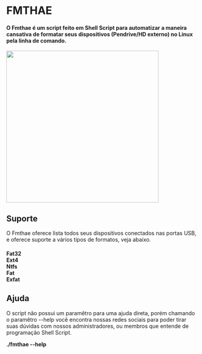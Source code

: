 # FMTHAE
<h4>O Fmthae é um script feito em Shell Script para automatizar a maneira cansativa de formatar seus dispositivos (Pendrive/HD externo) no Linux pela linha de comando.</h4>
<img src="https://user-images.githubusercontent.com/20159378/50998972-db513f00-1507-11e9-8b0b-ca440cfb0ec5.png" height="400" widht="400">
<h2>Suporte</h2>
O Fmthae oferece lista todos seus dispositivos conectados nas portas USB, e oferece suporte a vários tipos de formatos, veja abaixo.
<h4>Fat32 <br>
Ext4<br>
Ntfs<br>
Fat<br>
Exfat</h4>
<h2>Ajuda</h2>
O script não possui um paramêtro para uma ajuda direta, porém chamando o paramêtro --help você encontra nossas redes sociais para poder tirar suas dúvidas com nossos administradores, ou membros que entende de programação Shell Script.

<b>./fmthae --help</b>

